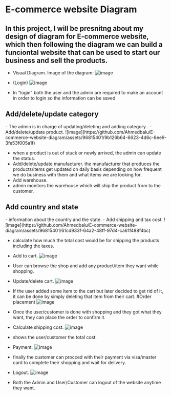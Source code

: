 <h1>E-commerce website Diagram</h1>
<h2>In this project, I will be presnitng about my design of diagram for E-commerce website, which then following the diagram we can build a funciontal website that can be used to start our business and sell the products. </h2>

- Visual Diagram.
Image of the diagram:
![image](https://github.com/Ahmedbalu/E-commerce-website-diagram/assets/96815401/903e4152-9380-41f5-bc49-9a28df03415d)



- (Login) ![image](https://github.com/Ahmedbalu/E-commerce-website-diagram/assets/96815401/32ee3828-6226-4e35-812f-204af2ce3aaf)


- In "login" both the user and the admin are required to make an account in order to login so the information can be saved
<h2>Add/delete/update category</h2>
- The admin is in charge of updating/deleting and adding category .
- Add/delete/update product.
![image](https://github.com/Ahmedbalu/E-commerce-website-diagram/assets/96815401/9b126b64-6623-4d6c-8ee9-3fe53f005a1f)

- when a product is out of stuck or newly arrived, the admin can update the status.
- Add/delete/update manufacturer.
the manufacturer that produces the products/items get updated on daily basis depending on how frequent we do business with them and what items we are looking for.
- Add warehouse.
- admin monitors the warehouse which will ship the product from to the customer.
<h2>Add country and state</h2>
- information about the country and the state.
- Add shipping and tax cost.
![image](https://github.com/Ahmedbalu/E-commerce-website-diagram/assets/96815401/61cd933f-64a2-48ff-97d4-ca61f488f4bc)

- calculate how much the total cost would be for shipping the products including the taxes.
- Add to cart.
![image](https://github.com/Ahmedbalu/E-commerce-website-diagram/assets/96815401/04cd5728-6fcc-419c-ae1e-ee0fdd95c219)

- User can browse the shop and add any product/item they want while shopping.
- Update/delete cart.
![image](https://github.com/Ahmedbalu/E-commerce-website-diagram/assets/96815401/c2f4681c-b095-4cf9-a5a1-3d64be186081)

- If the user added some item to the cart but later decided to get rid of it, it can be done by simply deleting that item from their cart.
#Order placement
![image](https://github.com/Ahmedbalu/E-commerce-website-diagram/assets/96815401/b7f2e282-89a1-4e0c-813a-01bd099f0eae)

- Once the user/customer is done with shopping and they got what they want, they can place the order to confirm it.
- Calculate shipping cost.
![image](https://github.com/Ahmedbalu/E-commerce-website-diagram/assets/96815401/7e70edab-17ae-4058-a243-1d49e4baacbd)

- shows the user/customer the total cost.
- Payment.
![image](https://github.com/Ahmedbalu/E-commerce-website-diagram/assets/96815401/c8eea1a8-9e91-4d74-a8b2-b4499dfe0ea8)

- finally the customer can procced with their payment via visa/master card to complete their shopping and wait for delivery.
- Logout.
![image](https://github.com/Ahmedbalu/E-commerce-website-diagram/assets/96815401/ed62219e-d0fc-471f-9a9f-e20283d36895)

- Both the Admin and User/Customer can logout of the website anytime they want.

